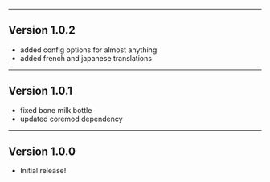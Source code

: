 ------------------------------------------------------
Version 1.0.2
------------------------------------------------------
- added config options for almost anything
- added french and japanese translations

------------------------------------------------------
Version 1.0.1
------------------------------------------------------
- fixed bone milk bottle
- updated coremod dependency

------------------------------------------------------
Version 1.0.0
------------------------------------------------------
- Initial release!

